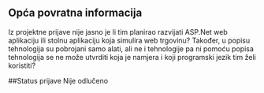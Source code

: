 ## Opća povratna informacija
Iz projektne prijave nije jasno je li tim planirao razvijati ASP.Net web aplikaciju ili stolnu aplikaciju koja simulira web trgovinu?
Također, u popisu tehnologija su pobrojani samo alati, ali ne i tehnologije pa ni pomoću popisa tehnologija se ne može utvrditi koja je namjera i koji programski jezik tim želi koristiti?

##Status prijave
Nije odlučeno
